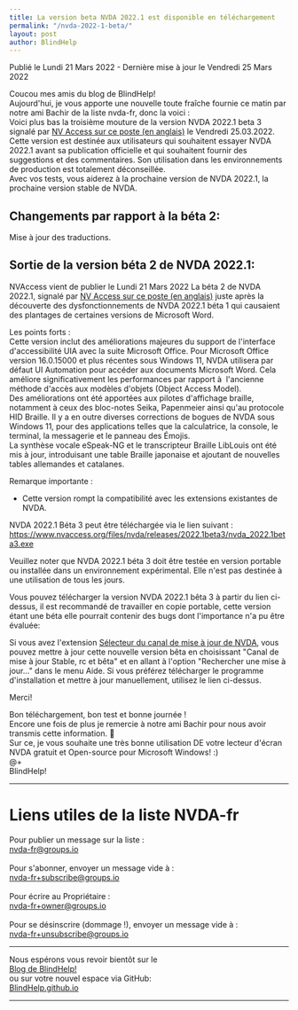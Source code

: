 ```yaml
---
title: La version beta NVDA 2022.1 est disponible en téléchargement
permalink: "/nvda-2022-1-beta/"
layout: post
author: BlindHelp
---
```


<footer>Publié le Lundi 21 Mars 2022 - Dernière mise à jour le Vendredi 25 Mars 2022</footer>


Coucou mes amis du blog de BlindHelp!    
Aujourd'hui, je vous apporte une nouvelle toute fraîche fournie ce matin par notre ami Bachir de la liste nvda-fr, donc la voici :    
Voici plus bas la troisième   mouture de la version NVDA 2022.1 beta 3 signalé par  [NV Access sur ce poste (en anglais)](https://www.nvaccess.org/post/nvda-2022-1beta3/) le Vendredi 25.03.2022.    
Cette version est destinée aux utilisateurs qui souhaitent essayer NVDA 2022.1 avant sa publication officielle et qui souhaitent fournir des suggestions et des commentaires. Son utilisation dans les environnements de production est totalement déconseillée.         
Avec vos tests, vous aiderez à la prochaine version de NVDA 2022.1, la prochaine version stable de NVDA.        

## Changements par rapport à la béta 2:

Mise à jour des traductions.

## Sortie de la version béta 2 de NVDA 2022.1:

NVAccess vient de publier le Lundi 21 Mars 2022 La béta 2 de NVDA 2022.1, signalé par  [NV Access sur ce poste (en anglais)](https://www.nvaccess.org/post/nvda-2022-1beta2/) juste après la découverte des dysfonctionnements de NVDA 2022.1 béta 1 qui causaient des plantages de certaines versions de Microsoft Word.    

Les points forts :    
Cette version inclut des améliorations majeures du support de l'interface d'accessibilité UIA avec la suite Microsoft Office. Pour Microsoft Office version 16.0.15000 et plus récentes sous Windows 11, NVDA utilisera par défaut UI Automation pour accéder aux documents Microsoft Word. Cela améliore significativement les performances par rapport à  l'ancienne méthode d'accès aux modèles d'objets (Object Access Model).    
Des améliorations ont été apportées aux pilotes d'affichage braille, notamment à ceux des bloc-notes Seika, Papenmeier ainsi qu'au protocole HID Braille. Il y a en outre diverses corrections de bogues de NVDA sous Windows 11, pour des applications telles que la calculatrice, la console, le terminal, la messagerie et le panneau des Émojis.    
La synthèse vocale eSpeak-NG et le transcripteur Braille LibLouis ont été mis à jour, introduisant une table Braille japonaise et ajoutant de nouvelles tables allemandes et catalanes.    


Remarque importante :    

* Cette version rompt la compatibilité avec les extensions existantes de NVDA.    

NVDA 2022.1 Béta 3 peut être téléchargée via le lien suivant : <https://www.nvaccess.org/files/nvda/releases/2022.1beta3/nvda_2022.1beta3.exe>


Veuillez noter que NVDA 2022.1 béta 3 doit être testée en version portable ou installée dans un environnement expérimental. Elle n'est pas destinée à une utilisation de tous les jours.    

Vous pouvez télécharger la version NVDA 2022.1 bêta 3 à partir du  lien ci-dessus, il est recommandé de travailler en copie portable, cette version étant une béta elle pourrait contenir des bugs dont l'importance n'a pu être évaluée:    

Si vous avez l'extension [Sélecteur du canal de mise à jour de NVDA](https://blindhelp.github.io/updateChannel/), vous pouvez mettre à jour cette nouvelle version bêta en choisissant "Canal de mise à jour Stable, rc et bêta" et en allant à l'option "Rechercher une mise à jour..." dans le menu Aide. Si vous préférez télécharger le programme d'installation et mettre à jour manuellement, utilisez le lien ci-dessus.

Merci!  

Bon téléchargement, bon test et bonne journée !    
Encore une fois de plus je remercie à notre ami Bachir pour nous avoir transmis cette information. 🤝    
Sur ce, je vous souhaite une très bonne utilisation DE votre lecteur d'écran NVDA gratuit et Open-source pour Microsoft Windows! :)    
@+    
BlindHelp!    

---

# Liens utiles de la liste NVDA-fr #

Pour publier un message sur la liste :    
[nvda-fr@groups.io](mailto:nvda-fr@groups.io)    
<br>
Pour s'abonner, envoyer un message vide à :    
[nvda-fr+subscribe@groups.io](mailto:nvda-fr+subscribe@groups.io)    
<br>
Pour écrire au Propriétaire :    
[nvda-fr+owner@groups.io](mailto:nvda-fr+owner@groups.io)    
<br>
Pour se désinscrire (dommage !), envoyer un message vide à :    
[nvda-fr+unsubscribe@groups.io](mailto:nvda-fr+unsubscribe@groups.io)    

---

Nous espérons vous revoir bientôt sur le      
[Blog de BlindHelp!](http://blindhelp.blogspot.fr/)                    
ou sur  votre nouvel espace via GitHub:                     
[BlindHelp.github.io](https://blindhelp.github.io)                    

---